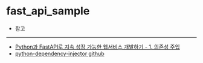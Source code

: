 # fast_api_sample


* 참고
-----

* [Python과 FastAPI로 지속 성장 가능한 웹서비스 개발하기 - 1. 의존성 주입](https://binaryflavor.com/python%EA%B3%BC-fastapi%EB%A1%9C-%EC%A7%80%EC%86%8D-%EC%84%B1%EC%9E%A5-%EA%B0%80%EB%8A%A5%ED%95%9C-%EC%9B%B9%EC%84%9C%EB%B9%84%EC%8A%A4-%EA%B0%9C%EB%B0%9C%ED%95%98%EA%B8%B0-1.-%EC%9D%98%EC%A1%B4%EC%84%B1-%EC%A3%BC%EC%9E%85/)
* [python-dependency-injector github](https://github.com/ets-labs/python-dependency-injector/blob/master/examples/miniapps/fastapi-sqlalchemy/webapp/containers.py)
